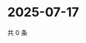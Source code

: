 # 2025-07-17

共 0 条

<!-- BEGIN ZHIHUVIDEO -->
<!-- 最后更新时间 Thu Jul 17 2025 14:18:21 GMT+0800 (China Standard Time) -->

<!-- END ZHIHUVIDEO -->
